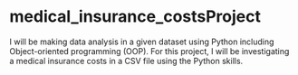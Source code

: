 # medical_insurance_costsProject
I will be making data analysis in a given dataset using Python including Object-oriented programming (OOP). For this project, I will be investigating a medical insurance costs in a CSV file using the Python skills.
